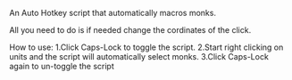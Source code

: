 An Auto Hotkey script that automatically macros monks.

All you need to do is if needed change the cordinates of the click.

How to use:
1.Click Caps-Lock to toggle the script.
2.Start right clicking on units and the script will automatically select monks.
3.Click Caps-Lock again to un-toggle the script
